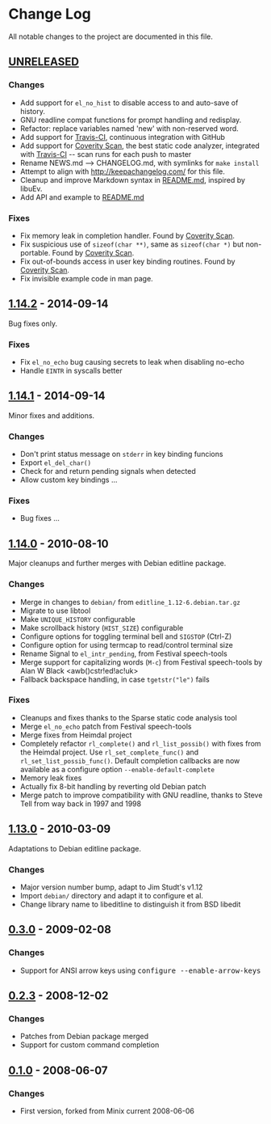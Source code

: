 Change Log
==========

All notable changes to the project are documented in this file.

[UNRELEASED]
------------

### Changes
- Add support for `el_no_hist` to disable access to and auto-save of history.
- GNU readline compat functions for prompt handling and redisplay.
- Refactor: replace variables named 'new' with non-reserved word.
- Add support for [Travis-CI], continuous integration with GitHub
- Add support for [Coverity Scan], the best static code analyzer,
  integrated with [Travis-CI] -- scan runs for each push to master
- Rename NEWS.md --> CHANGELOG.md, with symlinks for `make install`
- Attempt to align with http://keepachangelog.com/ for this file.
- Cleanup and improve Markdown syntax in [README.md], inspired by libuEv.
- Add API and example to [README.md]

### Fixes
- Fix memory leak in completion handler.  Found by [Coverity Scan].
- Fix suspicious use of `sizeof(char **)`, same as `sizeof(char *)` but
  non-portable.  Found by [Coverity Scan].
- Fix out-of-bounds access in user key binding routines.
  Found by [Coverity Scan].
- Fix invisible example code in man page.


[1.14.2] - 2014-09-14
---------------------

Bug fixes only.

### Fixes
  - Fix `el_no_echo` bug causing secrets to leak when disabling no-echo
  - Handle `EINTR` in syscalls better


[1.14.1] - 2014-09-14
---------------------

Minor fixes and additions.

### Changes
- Don't print status message on `stderr` in key binding funcions
- Export `el_del_char()`
- Check for and return pending signals when detected
- Allow custom key bindings ...

### Fixes
- Bug fixes ...


[1.14.0] - 2010-08-10
---------------------

Major cleanups and further merges with Debian editline package.

### Changes
- Merge in changes to `debian/` from `editline_1.12-6.debian.tar.gz`
- Migrate to use libtool
- Make `UNIQUE_HISTORY` configurable
- Make scrollback history (`HIST_SIZE`) configurable
- Configure options for toggling terminal bell and `SIGSTOP` (Ctrl-Z)
- Configure option for using termcap to read/control terminal size
- Rename Signal to `el_intr_pending`, from Festival speech-tools
- Merge support for capitalizing words (`M-c`) from Festival
  speech-tools by Alan W Black <awb()cstr!ed!ac!uk>
- Fallback backspace handling, in case `tgetstr("le")` fails

### Fixes
- Cleanups and fixes thanks to the Sparse static code analysis tool
- Merge `el_no_echo` patch from Festival speech-tools
- Merge fixes from Heimdal project
- Completely refactor `rl_complete()` and `rl_list_possib()` with
  fixes from the Heimdal project.  Use `rl_set_complete_func()` and
  `rl_set_list_possib_func()`.  Default completion callbacks are now
  available as a configure option `--enable-default-complete`
- Memory leak fixes
- Actually fix 8-bit handling by reverting old Debian patch
- Merge patch to improve compatibility with GNU readline, thanks to
  Steve Tell from way back in 1997 and 1998


[1.13.0] - 2010-03-09
---------------------

Adaptations to Debian editline package.

### Changes
- Major version number bump, adapt to Jim Studt's v1.12
- Import `debian/` directory and adapt it to configure et al.
- Change library name to libeditline to distinguish it from BSD libedit


[0.3.0] - 2009-02-08
--------------------

### Changes
- Support for ANSI arrow keys using <kbd>configure --enable-arrow-keys</kbd>


[0.2.3] - 2008-12-02
--------------------

### Changes
- Patches from Debian package merged
- Support for custom command completion


[0.1.0] - 2008-06-07
--------------------

### Changes
- First version, forked from Minix current 2008-06-06


[UNRELEASED]:    https://github.com/troglobit/finit/compare/1.14.2...HEAD
[1.14.2]:        https://github.com/troglobit/finit/compare/1.14.1...1.14.2
[1.14.1]:        https://github.com/troglobit/finit/compare/1.14.0...1.14.1
[1.14.0]:        https://github.com/troglobit/finit/compare/1.13.0...1.14.0
[1.13.0]:        https://github.com/troglobit/finit/compare/0.3.0...1.13.0
[0.3.0]:         https://github.com/troglobit/finit/compare/0.2.3...0.3.0
[0.2.3]:         https://github.com/troglobit/finit/compare/0.1.0...0.2.3
[0.1.0]:         https://github.com/troglobit/finit/compare/0.0.0...0.1.0
[Travis-CI]:     https://travis-ci.org/troglobit/uftpd
[Coverity Scan]: https://scan.coverity.com/projects/2947
[README.md]:     https://github.com/troglobit/editline/blob/master/README.md

